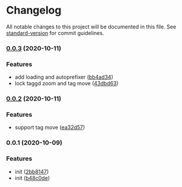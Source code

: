 # Changelog

All notable changes to this project will be documented in this file. See [standard-version](https://github.com/conventional-changelog/standard-version) for commit guidelines.

### [0.0.3](https://github.com/haiweilian/taggd-manager/compare/v0.0.2...v0.0.3) (2020-10-11)


### Features

* add loading and autoprefixer ([bb4ad34](https://github.com/haiweilian/taggd-manager/commit/bb4ad3445e05a61ecf52a7cf31601e2629723b88))
* lock taggd zoom and tag move ([43dbd63](https://github.com/haiweilian/taggd-manager/commit/43dbd63b5fd7b53f1ddf361ccbbdb875a121a5e6))

### [0.0.2](https://github.com/haiweilian/taggd-manager/compare/v0.0.1...v0.0.2) (2020-10-11)


### Features

* support tag move ([ea32d57](https://github.com/haiweilian/taggd-manager/commit/ea32d573cc51815fbc452daf970e46887f454c63))

### 0.0.1 (2020-10-09)


### Features

* init ([2bb8147](https://github.com/haiweilian/taggd-manager/commit/2bb8147aba56f9dac30ab4e8fe1d9f06d50216fc))
* init ([b48c0de](https://github.com/haiweilian/taggd-manager/commit/b48c0de807ee85c841b24b2198ecbf02253834f7))
